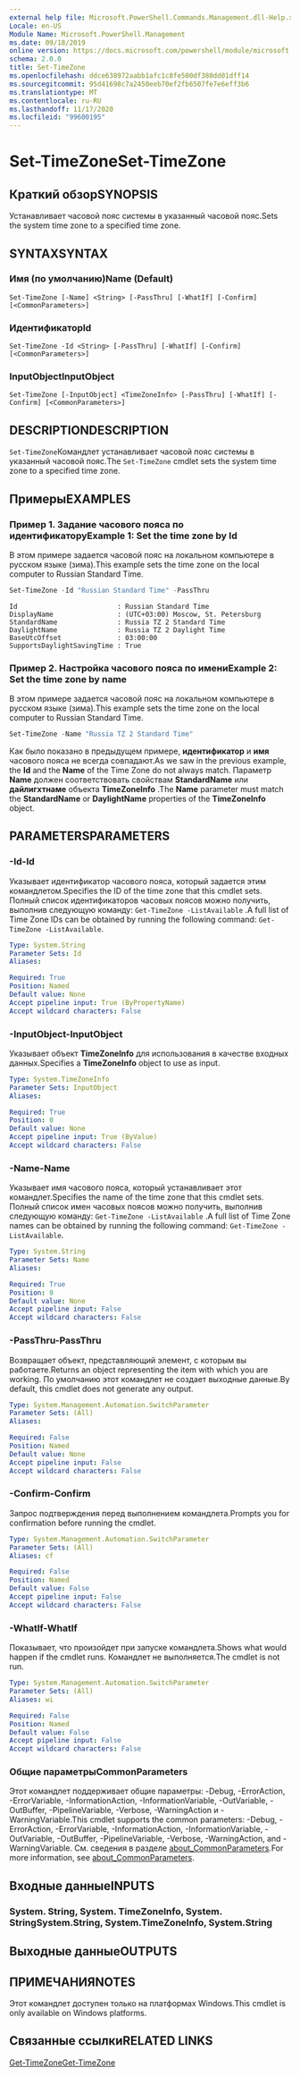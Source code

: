 ```yaml
---
external help file: Microsoft.PowerShell.Commands.Management.dll-Help.xml
Locale: en-US
Module Name: Microsoft.PowerShell.Management
ms.date: 09/18/2019
online version: https://docs.microsoft.com/powershell/module/microsoft.powershell.management/set-timezone?view=powershell-7.2&WT.mc_id=ps-gethelp
schema: 2.0.0
title: Set-TimeZone
ms.openlocfilehash: ddce638972aabb1afc1c8fe500df380dd01dff14
ms.sourcegitcommit: 95d41698c7a2450eeb70ef2fb6507fe7e6eff3b6
ms.translationtype: MT
ms.contentlocale: ru-RU
ms.lasthandoff: 11/17/2020
ms.locfileid: "99600195"
---
```

# <span data-ttu-id="31f99-102">Set-TimeZone</span><span class="sxs-lookup"><span data-stu-id="31f99-102">Set-TimeZone</span></span>

## <span data-ttu-id="31f99-103">Краткий обзор</span><span class="sxs-lookup"><span data-stu-id="31f99-103">SYNOPSIS</span></span>
<span data-ttu-id="31f99-104">Устанавливает часовой пояс системы в указанный часовой пояс.</span><span class="sxs-lookup"><span data-stu-id="31f99-104">Sets the system time zone to a specified time zone.</span></span>

## <span data-ttu-id="31f99-105">SYNTAX</span><span class="sxs-lookup"><span data-stu-id="31f99-105">SYNTAX</span></span>

### <span data-ttu-id="31f99-106">Имя (по умолчанию)</span><span class="sxs-lookup"><span data-stu-id="31f99-106">Name (Default)</span></span>

```
Set-TimeZone [-Name] <String> [-PassThru] [-WhatIf] [-Confirm] [<CommonParameters>]
```

### <span data-ttu-id="31f99-107">Идентификатор</span><span class="sxs-lookup"><span data-stu-id="31f99-107">Id</span></span>

```
Set-TimeZone -Id <String> [-PassThru] [-WhatIf] [-Confirm] [<CommonParameters>]
```

### <span data-ttu-id="31f99-108">InputObject</span><span class="sxs-lookup"><span data-stu-id="31f99-108">InputObject</span></span>

```
Set-TimeZone [-InputObject] <TimeZoneInfo> [-PassThru] [-WhatIf] [-Confirm] [<CommonParameters>]
```

## <span data-ttu-id="31f99-109">DESCRIPTION</span><span class="sxs-lookup"><span data-stu-id="31f99-109">DESCRIPTION</span></span>

<span data-ttu-id="31f99-110">`Set-TimeZone`Командлет устанавливает часовой пояс системы в указанный часовой пояс.</span><span class="sxs-lookup"><span data-stu-id="31f99-110">The `Set-TimeZone` cmdlet sets the system time zone to a specified time zone.</span></span>

## <span data-ttu-id="31f99-111">Примеры</span><span class="sxs-lookup"><span data-stu-id="31f99-111">EXAMPLES</span></span>

### <span data-ttu-id="31f99-112">Пример 1. Задание часового пояса по идентификатору</span><span class="sxs-lookup"><span data-stu-id="31f99-112">Example 1: Set the time zone by Id</span></span>

<span data-ttu-id="31f99-113">В этом примере задается часовой пояс на локальном компьютере в русском языке (зима).</span><span class="sxs-lookup"><span data-stu-id="31f99-113">This example sets the time zone on the local computer to Russian Standard Time.</span></span>

```powershell
Set-TimeZone -Id "Russian Standard Time" -PassThru
```

```Output
Id                         : Russian Standard Time
DisplayName                : (UTC+03:00) Moscow, St. Petersburg
StandardName               : Russia TZ 2 Standard Time
DaylightName               : Russia TZ 2 Daylight Time
BaseUtcOffset              : 03:00:00
SupportsDaylightSavingTime : True
```

### <span data-ttu-id="31f99-114">Пример 2. Настройка часового пояса по имени</span><span class="sxs-lookup"><span data-stu-id="31f99-114">Example 2: Set the time zone by name</span></span>

<span data-ttu-id="31f99-115">В этом примере задается часовой пояс на локальном компьютере в русском языке (зима).</span><span class="sxs-lookup"><span data-stu-id="31f99-115">This example sets the time zone on the local computer to Russian Standard Time.</span></span>

```powershell
Set-TimeZone -Name "Russia TZ 2 Standard Time"
```

<span data-ttu-id="31f99-116">Как было показано в предыдущем примере, **идентификатор** и **имя** часового пояса не всегда совпадают.</span><span class="sxs-lookup"><span data-stu-id="31f99-116">As we saw in the previous example, the **Id** and the **Name** of the Time Zone do not always match.</span></span>
<span data-ttu-id="31f99-117">Параметр **Name** должен соответствовать свойствам **StandardName** или **дайлигхтнаме** объекта **TimeZoneInfo** .</span><span class="sxs-lookup"><span data-stu-id="31f99-117">The **Name** parameter must match the **StandardName** or **DaylightName** properties of the **TimeZoneInfo** object.</span></span>

## <span data-ttu-id="31f99-118">PARAMETERS</span><span class="sxs-lookup"><span data-stu-id="31f99-118">PARAMETERS</span></span>

### <span data-ttu-id="31f99-119">-Id</span><span class="sxs-lookup"><span data-stu-id="31f99-119">-Id</span></span>

<span data-ttu-id="31f99-120">Указывает идентификатор часового пояса, который задается этим командлетом.</span><span class="sxs-lookup"><span data-stu-id="31f99-120">Specifies the ID of the time zone that this cmdlet sets.</span></span> <span data-ttu-id="31f99-121">Полный список идентификаторов часовых поясов можно получить, выполнив следующую команду: `Get-TimeZone -ListAvailable` .</span><span class="sxs-lookup"><span data-stu-id="31f99-121">A full list of Time Zone IDs can be obtained by running the following command: `Get-TimeZone -ListAvailable`.</span></span>

```yaml
Type: System.String
Parameter Sets: Id
Aliases:

Required: True
Position: Named
Default value: None
Accept pipeline input: True (ByPropertyName)
Accept wildcard characters: False
```

### <span data-ttu-id="31f99-122">-InputObject</span><span class="sxs-lookup"><span data-stu-id="31f99-122">-InputObject</span></span>

<span data-ttu-id="31f99-123">Указывает объект **TimeZoneInfo** для использования в качестве входных данных.</span><span class="sxs-lookup"><span data-stu-id="31f99-123">Specifies a **TimeZoneInfo** object to use as input.</span></span>

```yaml
Type: System.TimeZoneInfo
Parameter Sets: InputObject
Aliases:

Required: True
Position: 0
Default value: None
Accept pipeline input: True (ByValue)
Accept wildcard characters: False
```

### <span data-ttu-id="31f99-124">-Name</span><span class="sxs-lookup"><span data-stu-id="31f99-124">-Name</span></span>

<span data-ttu-id="31f99-125">Указывает имя часового пояса, который устанавливает этот командлет.</span><span class="sxs-lookup"><span data-stu-id="31f99-125">Specifies the name of the time zone that this cmdlet sets.</span></span> <span data-ttu-id="31f99-126">Полный список имен часовых поясов можно получить, выполнив следующую команду: `Get-TimeZone -ListAvailable` .</span><span class="sxs-lookup"><span data-stu-id="31f99-126">A full list of Time Zone names can be obtained by running the following command: `Get-TimeZone -ListAvailable`.</span></span>

```yaml
Type: System.String
Parameter Sets: Name
Aliases:

Required: True
Position: 0
Default value: None
Accept pipeline input: False
Accept wildcard characters: False
```

### <span data-ttu-id="31f99-127">-PassThru</span><span class="sxs-lookup"><span data-stu-id="31f99-127">-PassThru</span></span>

<span data-ttu-id="31f99-128">Возвращает объект, представляющий элемент, с которым вы работаете.</span><span class="sxs-lookup"><span data-stu-id="31f99-128">Returns an object representing the item with which you are working.</span></span> <span data-ttu-id="31f99-129">По умолчанию этот командлет не создает выходные данные.</span><span class="sxs-lookup"><span data-stu-id="31f99-129">By default, this cmdlet does not generate any output.</span></span>

```yaml
Type: System.Management.Automation.SwitchParameter
Parameter Sets: (All)
Aliases:

Required: False
Position: Named
Default value: None
Accept pipeline input: False
Accept wildcard characters: False
```

### <span data-ttu-id="31f99-130">-Confirm</span><span class="sxs-lookup"><span data-stu-id="31f99-130">-Confirm</span></span>

<span data-ttu-id="31f99-131">Запрос подтверждения перед выполнением командлета.</span><span class="sxs-lookup"><span data-stu-id="31f99-131">Prompts you for confirmation before running the cmdlet.</span></span>

```yaml
Type: System.Management.Automation.SwitchParameter
Parameter Sets: (All)
Aliases: cf

Required: False
Position: Named
Default value: False
Accept pipeline input: False
Accept wildcard characters: False
```

### <span data-ttu-id="31f99-132">-WhatIf</span><span class="sxs-lookup"><span data-stu-id="31f99-132">-WhatIf</span></span>

<span data-ttu-id="31f99-133">Показывает, что произойдет при запуске командлета.</span><span class="sxs-lookup"><span data-stu-id="31f99-133">Shows what would happen if the cmdlet runs.</span></span> <span data-ttu-id="31f99-134">Командлет не выполняется.</span><span class="sxs-lookup"><span data-stu-id="31f99-134">The cmdlet is not run.</span></span>

```yaml
Type: System.Management.Automation.SwitchParameter
Parameter Sets: (All)
Aliases: wi

Required: False
Position: Named
Default value: False
Accept pipeline input: False
Accept wildcard characters: False
```

### <span data-ttu-id="31f99-135">Общие параметры</span><span class="sxs-lookup"><span data-stu-id="31f99-135">CommonParameters</span></span>

<span data-ttu-id="31f99-136">Этот командлет поддерживает общие параметры: -Debug, -ErrorAction, -ErrorVariable, -InformationAction, -InformationVariable, -OutVariable, -OutBuffer, -PipelineVariable, -Verbose, -WarningAction и -WarningVariable.</span><span class="sxs-lookup"><span data-stu-id="31f99-136">This cmdlet supports the common parameters: -Debug, -ErrorAction, -ErrorVariable, -InformationAction, -InformationVariable, -OutVariable, -OutBuffer, -PipelineVariable, -Verbose, -WarningAction, and -WarningVariable.</span></span> <span data-ttu-id="31f99-137">См. сведения в разделе [about_CommonParameters](https://go.microsoft.com/fwlink/?LinkID=113216).</span><span class="sxs-lookup"><span data-stu-id="31f99-137">For more information, see [about_CommonParameters](https://go.microsoft.com/fwlink/?LinkID=113216).</span></span>

## <span data-ttu-id="31f99-138">Входные данные</span><span class="sxs-lookup"><span data-stu-id="31f99-138">INPUTS</span></span>

### <span data-ttu-id="31f99-139">System. String, System. TimeZoneInfo, System. String</span><span class="sxs-lookup"><span data-stu-id="31f99-139">System.String, System.TimeZoneInfo, System.String</span></span>

## <span data-ttu-id="31f99-140">Выходные данные</span><span class="sxs-lookup"><span data-stu-id="31f99-140">OUTPUTS</span></span>

## <span data-ttu-id="31f99-141">ПРИМЕЧАНИЯ</span><span class="sxs-lookup"><span data-stu-id="31f99-141">NOTES</span></span>

<span data-ttu-id="31f99-142">Этот командлет доступен только на платформах Windows.</span><span class="sxs-lookup"><span data-stu-id="31f99-142">This cmdlet is only available on Windows platforms.</span></span>

## <span data-ttu-id="31f99-143">Связанные ссылки</span><span class="sxs-lookup"><span data-stu-id="31f99-143">RELATED LINKS</span></span>

[<span data-ttu-id="31f99-144">Get-TimeZone</span><span class="sxs-lookup"><span data-stu-id="31f99-144">Get-TimeZone</span></span>](Get-TimeZone.md)

